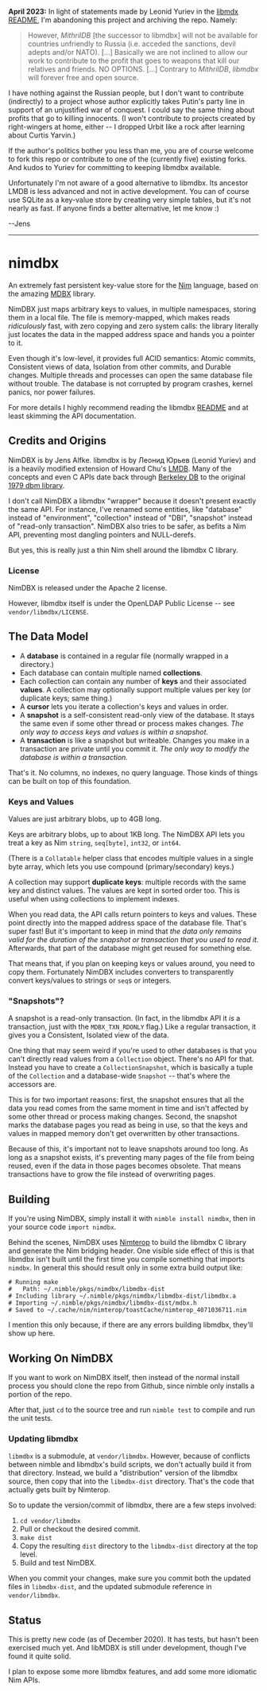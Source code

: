**April 2023:** In light of statements made by Leonid Yuriev in the [libmdx README](https://abf.io/erthink/libmdbx/blob/master/README.md), I'm abandoning this project and archiving the repo. Namely:

>However, _MithrilDB_ [the successor to libmdbx] will not be available for countries unfriendly to
>Russia (i.e. acceded the sanctions, devil adepts and/or NATO). [...]
>Basically we are not inclined to allow our work to contribute to the
>profit that goes to weapons that kill our relatives and friends.
>NO OPTIONS.
>[...] Contrary to _MithrilDB_, _libmdbx_ will forever free and open source.

I have nothing against the Russian people, but I don't want to contribute (indirectly) to a project whose author explicitly takes Putin's party line in support of an unjustified war of conquest. I could say the same thing about profits that go to killing innocents. (I won't contribute to projects created by right-wingers at home, either -- I dropped Urbit like a rock after learning about Curtis Yarvin.)

If the author's politics bother you less than me, you are of course welcome to fork this repo or contribute to one of the (currently five) existing forks. And kudos to Yuriev for committing to keeping libmdbx available.

Unfortunately I'm not aware of a good alternative to libmdbx. Its ancestor LMDB is less advanced and not in active development. You can of course use SQLite as a key-value store by creating very simple tables, but it's not nearly as fast. If anyone finds a better alternative, let me know :)

--Jens

----

# nimdbx

An extremely fast persistent key-value store for the [Nim](https://nim-lang.org) language, based on the amazing [MDBX](https://abf.io/erthink/libmdbx) library.

NimDBX just maps arbitrary keys to values, in multiple namespaces, storing them in a local file. The file is memory-mapped, which makes reads _ridiculously_ fast, with zero copying and zero system calls: the library literally just locates the data in the mapped address space and hands you a pointer to it.

Even though it's low-level, it provides full ACID semantics: Atomic commits, Consistent views of data, Isolation from other commits, and Durable changes. Multiple threads and processes can open the same database file without trouble. The database is not corrupted by program crashes, kernel panics, nor power failures.

For more details I highly recommend reading the libmdbx [README](https://abf.io/erthink/libmdbx/blob/master/README.md) and at least skimming the API documentation.


## Credits and Origins

NimDBX is by Jens Alfke. libmdbx is by Леонид Юрьев (Leonid Yuriev) and is a heavily modified extension of Howard Chu's [LMDB](http://lmdb.tech). Many of the concepts and even C APIs date back through [Berkeley DB](https://en.wikipedia.org/wiki/Berkeley_DB) to the original [1979 dbm library](https://en.wikipedia.org/wiki/DBM_%28computing%29).

I don't call NimDBX a libmdbx "wrapper" because it doesn't present exactly the same API. For instance, I've renamed some entities, like "database" instead of "environment", "collection" instead of "DBI", "snapshot" instead of "read-only transaction". NimDBX also tries to be safer, as befits a Nim API, preventing most dangling pointers and NULL-derefs.

But yes, this is really just a thin Nim shell around the libmdbx C library.

### License

NimDBX is released under the Apache 2 license.

However, libmdbx itself is under the OpenLDAP Public License -- see `vendor/libmdbx/LICENSE`.


## The Data Model

- A **database** is contained in a regular file (normally wrapped in a directory.)
- Each database can contain multiple named **collections**.
- Each collection can contain any number of **keys** and their associated **values**.
  A collection may optionally support multiple values per key (or duplicate keys; same thing.)
- A **cursor** lets you iterate a collection's keys and values in order.
- A **snapshot** is a self-consistent read-only view of the database.
  It stays the same even if some other thread or process makes changes.
  _The only way to access keys and values is within a snapshot._
- A **transaction** is like a snapshot but writeable.
  Changes you make in a transaction are private until you commit it.
  _The only way to modify the database is within a transaction._

That's it. No columns, no indexes, no query language. Those kinds of things can be built on top of this foundation.

### Keys and Values

Values are just arbitrary blobs, up to 4GB long.

Keys are arbitrary blobs, up to about 1KB long. The NimDBX API lets you treat a key as Nim `string`, `seq[byte]`, `int32`, or `int64`.

(There is a `Collatable` helper class that encodes multiple values in a single byte array, which lets you use compound (primary/secondary) keys.)

A collection may support **duplicate keys**: multiple records with the same key and distinct values. The values are kept in sorted order too. This is useful when using collections to implement indexes.

When you read data, the API calls return pointers to keys and values. These point directly into the mapped address space of the database file. That's super fast! But it's important to keep in mind that _the data only remains valid for the duration of the snapshot or transaction that you used to read it._ Afterwards, that part of the database might get reused for something else.

That means that, if you plan on keeping keys or values around, you need to copy them. Fortunately NimDBX includes converters to transparently convert keys/values to strings or `seq`s or integers.

### "Snapshots"?

A snapshot is a read-only transaction. (In fact, in the libmdbx API it _is_ a transaction, just with the `MDBX_TXN_RDONLY` flag.) Like a regular transaction, it gives you a Consistent, Isolated view of the data.

One thing that may seem weird if you're used to other databases is that you can't directly read values from a `Collection` object. There's no API for that. Instead you have to create a `CollectionSnapshot`, which is basically a tuple of the `Collection` and a database-wide `Snapshot` -- that's where the accessors are.

This is for two important reasons: first, the snapshot ensures that all the data you read comes from the same moment in time and isn't affected by some other thread or process making changes. Second, the snapshot marks the database pages you read as being in use, so that the keys and values in mapped memory don't get overwritten by other transactions.

Because of this, it's important not to leave snapshots around too long. As long as a snapshot exists, it's preventing many pages of the file from being reused, even if the data in those pages becomes obsolete. That means transactions have to grow the file instead of overwriting pages.


## Building

If you're using NimDBX, simply install it with `nimble install nimdbx`, then in your source code `import nimdbx`.

Behind the scenes, NimDBX uses [Nimterop](https://github.com/nimterop/nimterop) to build the libmdbx C library and generate the Nim bridging header. One visible side effect of this is that libmdbx isn't built until the first time you compile something that imports `nimdbx`. In general this should result only in some extra build output like:

```
# Running make
#   Path: ~/.nimble/pkgs/nimdbx/libmdbx-dist
# Including library ~/.nimble/pkgs/nimdbx/libmdbx-dist/libmdbx.a
# Importing ~/.nimble/pkgs/nimdbx/libmdbx-dist/mdbx.h
# Saved to ~/.cache/nim/nimterop/toastCache/nimterop_4071036711.nim
```

I mention this only because, if there are any errors building libmdbx, they'll show up here.

## Working On NimDBX

If you want to work on NimDBX itself, then instead of the normal install process you should clone the repo from Github, since nimble only installs a portion of the repo.

After that, just `cd` to the source tree and run `nimble test` to compile and run the unit tests.

### Updating libmdbx

`libmdbx` is a submodule, at `vendor/libmdbx`. However, because of conflicts between nimble and libmdbx's build scripts, we don't actually build it from that directory. Instead, we build a "distribution" version of the libmdbx source, then copy that into the `libmdbx-dist` directory. That's the code that actually gets built by Nimterop.

So to update the version/commit of libmdbx, there are a few steps involved:

1. `cd vendor/libmdbx`
2. Pull or checkout the desired commit.
3. `make dist`
4. Copy the resulting `dist` directory to the `libmdbx-dist` directory at the top level.
5. Build and test NimDBX.

When you commit your changes, make sure you commit both the updated files in `libmdbx-dist`, and the updated submodule reference in `vendor/libmdbx`.


## Status

This is pretty new code (as of December 2020). It has tests, but hasn't been exercised much yet.
And libMDBX is still under development, though I've found it quite solid.

I plan to expose some more libmdbx features, and add some more idiomatic Nim APIs.
